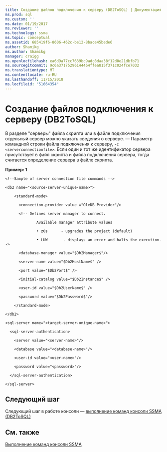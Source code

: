 ```yaml
---
title: Создание файлов подключения к серверу (DB2ToSQL) | Документация Майкрософт
ms.prod: sql
ms.custom: ''
ms.date: 01/19/2017
ms.reviewer: ''
ms.technology: ssma
ms.topic: conceptual
ms.assetid: 685419f6-8606-462c-be12-8bace45bede6
author: Shamikg
ms.author: Shamikg
manager: craigg
ms.openlocfilehash: ea6d9a77cc7639bc9adc8daa38f12d0e21dbfb71
ms.sourcegitcommit: 9c6a37175296144464ffea815f371c024fce7032
ms.translationtype: MT
ms.contentlocale: ru-RU
ms.lasthandoff: 11/15/2018
ms.locfileid: "51664354"
---
```

# <a name="creating-the-server-connection-files-db2tosql"></a>Создание файлов подключения к серверу (DB2ToSQL)
В разделе "серверы" файла скрипта или в файле подключения отдельный сервер можно указать сведения о сервере. — Параметр командной строки файла подключения к серверу, `-c <serverconnectionfile>`. Если один и тот же идентификатор сервера присутствует в файл скрипта и файла подключения сервера, тогда считается определение сервера в файле скрипта.  
  
**Пример: 1**  
  
```  
<!--Sample of server connection file commands -->  
  
<db2 name="<source-server-unique-name>">  
  
    <standard-mode>  
  
      <connection-provider value ="OleDB Provider"/>  
  
      <!-- Defines server manager to connect.  
  
              Available manager attribute values  
  
              • zOs      - upgrades the project (default)  
  
              • LUW       - displays an error and halts the execution-->  
  
      <database-manager value="$Db2Manager$"/>  
  
      <server-name value="$Db2HostName$" />  
  
      <port value="$Db2Port$" />  
  
      <initial-catalog value="$Db2Instance$" />  
  
      <user-id value="$Db2UserName$" />  
  
      <password value="$Db2Password$"/>  
  
    </standard-mode>  
  
</db2>  
```  
  
```  
<sql-server name="<target-server-unique-name>">  
  
  <sql-server-authentication>  
  
    <server value="<server-name>"/>  
  
    <database value="<database-name>"/>  
  
    <user-id value="<user-name>"/>  
  
    <password value="<password>"/>  
  
  </sql-server-authentication>  
  
</sql-server>  
```  
  
## <a name="next-step"></a>Следующий шаг  
Следующий шаг в работе консоли — [выполнение команд консоли SSMA &#40;DB2ToSQL&#41;](../../ssma/db2/executing-the-ssma-console-db2tosql.md)  
  
## <a name="see-also"></a>См. также  
[Выполнение команд консоли SSMA](https://msdn.microsoft.com/ce63f633-067d-4f04-b8e9-e1abd7ec740b)  
  

